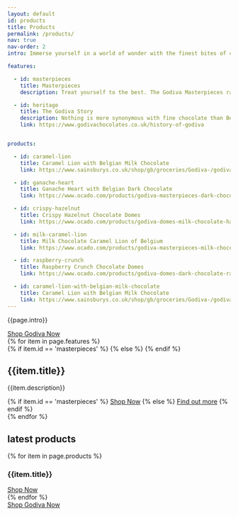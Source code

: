 ```yaml
---
layout: default
id: products
title: Products
permalink: /products/
nav: true
nav-order: 2
intro: Immerse yourself in a world of wonder with the finest bites of chocolate, designed to make special moments even sweeter. Make your world more wonderful with treats that promise moments of unmissable delight. Treat yourself to the handcrafted flavours of the Masterpiece selection and discover a world of wonder...

features:

  - id: masterpieces
    title: Masterpieces
    description: Treat yourself to the best. The Godiva Masterpieces range is the signature selection of only the most indulgent Godiva offerings. From dark chocolate filled with a rich ganache to chocolate hazelnut oysters, each is individually wrapped for those moments when you need something a little special.

  - id: heritage
    title: The Godiva Story
    description: Nothing is more synonymous with fine chocolate than Belgium, and it’s there that the Godiva story started. Since 1926, Godiva master chocolatiers have been crafting deliciously rich, smooth chocolate using only the finest ingredients, set to delight and indulge the senses.
    link: https://www.godivachocolates.co.uk/history-of-godiva


products:

  - id: caramel-lion
    title: Caramel Lion with Belgian Milk Chocolate
    link: https://www.sainsburys.co.uk/shop/gb/groceries/Godiva-/godiva-milk-chocolate-bar--caramel-lion-83g

  - id: ganache-heart
    title: Ganache Heart with Belgian Dark Chocolate
    link: https://www.ocado.com/products/godiva-masterpieces-dark-chocolate-ganache-heart-bar-418395011

  - id: crispy-hazelnut
    title: Crispy Hazelnut Chocolate Domes
    link: https://www.ocado.com/products/godiva-domes-milk-chocolate-hazelnut-447212011

  - id: milk-caramel-lion
    title: Milk Chocolate Caramel Lion of Belgium
    link: https://www.ocado.com/products/godiva-masterpieces-milk-chocolate-caramel-lion-bar-418396011

  - id: raspberry-crunch
    title: Raspberry Crunch Chocolate Domes
    link: https://www.ocado.com/products/godiva-domes-dark-chocolate-raspberry-447210011

  - id: caramel-lion-with-belgian-milk-chocolate
    title: Caramel Lion with Belgian Milk Chocolate
    link: https://www.sainsburys.co.uk/shop/gb/groceries/Godiva-/godiva-masterpieces-caramel-lion-with-belgian-milk-chocolate-193g
---
```


<div class="container vpad--xxl">
  <div class="width width--xl text--center">
    <p class="text--xxl">{{page.intro}}</p>
    <div class="space--sm"></div>
    <a href="{{site.client.link}}" class="btn btn--lg btn--red js-open-modal" data-open-modal="shops">Shop Godiva Now</a>
  </div>
  <div class="space--xxxl">
    {% for item in page.features %}
      <div class="bob{% cycle '', ' bob--swap' %}">
        <div class="bob__img">
          <div class="bg-img bg-img--4-3 bg-img--border" style="background-image: url('{{site.img}}/content/{{page.id}}/{{item.id}}.jpg');">
            {% if item.id == 'masterpieces' %}
              <a href="{% if item.link %}{{item.link}}{% else condition %}{{site.client.link}}{% endif %}" class="bg-img__link js-open-modal" data-open-modal="shops"></a>
            {% else %}
              <a href="{% if item.link %}{{item.link}}{% else condition %}{{site.client.link}}{% endif %}" class="bg-img__link"></a>
            {% endif %}
          </div>
        </div>
        <div class="bob__text">
          <h2 class="title title--sm">{{item.title}}</h2>
          <p class="text--xl">{{item.description}}</p>
          <div class="space--sm"></div>
          {% if item.id == 'masterpieces' %}
            <a href="{% if item.link %}{{item.link}}{% else condition %}{{site.client.link}}{% endif %}" class="btn btn--sm btn--outline btn--outline-red js-open-modal" data-open-modal="shops">Shop Now</a>
          {% else %}
            <a href="{% if item.link %}{{item.link}}{% else condition %}{{site.client.link}}{% endif %}" class="btn btn--sm btn--outline btn--outline-red">Find out more</a>
          {% endif %}
        </div>
      </div>
    {% endfor %}
  </div>
</div>

<div class="bg--light">
  <div class="container vpad--xxl">
    <div class="text--center">
      <h2 class="title title--md">latest products</h2>
    </div>
    <div class="space--lg"></div>
    <div class="width width--xl">
      <div class="row row--md-6-6 row--xl-4-4-4 row--gutters-lg">
        {% for item in page.products %}
          <div class="col text--center">
            <div class="bg-img bg-img--1-1" style="background-image: url('{{site.img}}/content/{{page.id}}/{{item.id}}.jpg');">
              <a href="{{item.link}}" class="bg-img__link"></a>
            </div>
            <div class="vpad--xs text--normal">
              <h3 class="text--xxl">{{item.title}}</h3>
              <div class="space--xs"></div>
              <a href="{{item.link}}" class="btn btn--outline btn--outline-red btn--sm">Shop Now</a>
            </div>
          </div>
        {% endfor %}
      </div>
    </div>
    <div class="space--xxl"></div>
    <div class="text--center">
      <a href="{{site.client.link}}" class="btn btn--lg btn--red js-open-modal" data-open-modal="shops">Shop Godiva Now</a>
    </div>
  </div>
</div>